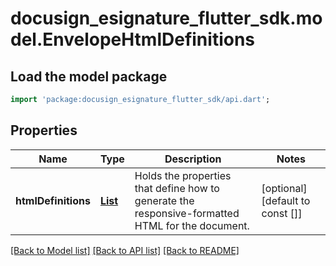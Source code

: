 # docusign_esignature_flutter_sdk.model.EnvelopeHtmlDefinitions

## Load the model package
```dart
import 'package:docusign_esignature_flutter_sdk/api.dart';
```

## Properties
Name | Type | Description | Notes
------------ | ------------- | ------------- | -------------
**htmlDefinitions** | [**List<DocumentHtmlDefinitionOriginal>**](DocumentHtmlDefinitionOriginal.md) | Holds the properties that define how to generate the responsive-formatted HTML for the document. | [optional] [default to const []]

[[Back to Model list]](../README.md#documentation-for-models) [[Back to API list]](../README.md#documentation-for-api-endpoints) [[Back to README]](../README.md)


